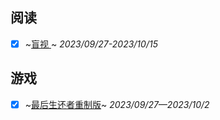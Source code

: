 ## 阅读

- [x] ~[盲视 ](https://book.douban.com/subject/10608453/)~ *2023/09/27-2023/10/15*

## 游戏

- [x] ~[最后生还者重制版](https://store.steampowered.com/app/1888930/The_Last_of_Us_Part_I/)~  *2023/09/27—2023/10/2*



